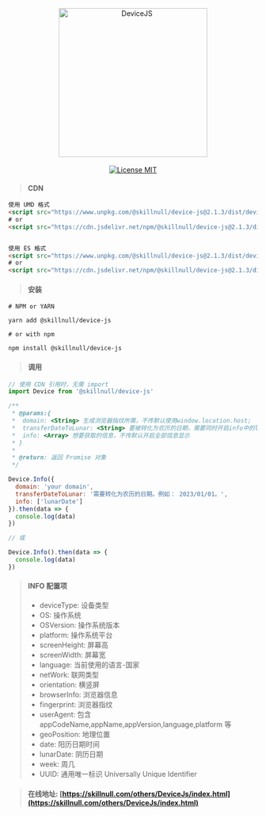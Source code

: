 <div align="center">
  <img src="http://skillnull.com/others/images/DeviceJs.png" width="300px" alt="DeviceJS">
</div>
<br>
<div align="center" >
  <a href="http://www.skillnull.com"><img src="http://skillnull.com/others/images/brand/MIT.svg" alt="License MIT"></a>
</div>

> #### CDN

```html
使用 UMD 格式
<script src="https://www.unpkg.com/@skillnull/device-js@2.1.3/dist/device.js"></script>
# or
<script src="https://cdn.jsdelivr.net/npm/@skillnull/device-js@2.1.3/dist/device.js"></script>


使用 ES 格式
<script src="https://www.unpkg.com/@skillnull/device-js@2.1.3/dist/device.es.js" type="module"></script>
# or
<script src="https://cdn.jsdelivr.net/npm/@skillnull/device-js@2.1.3/dist/device.es.js" type="module"></script>
```

> #### 安装

```shell
# NPM or YARN

yarn add @skillnull/device-js

# or with npm

npm install @skillnull/device-js
```

> #### 调用

```js
// 使用 CDN 引用时，无需 import 
import Device from '@skillnull/device-js'

/**
 * @params:{
 *  domain: <String> 生成浏览器指纹所需，不传默认使用window.location.host;
 *  transferDateToLunar: <String> 要被转化为农历的日期，需要同时开启info中的lunarDate选项才生效
 *  info: <Array> 想要获取的信息，不传默认开启全部信息显示
 * }
 *
 * @return: 返回 Promise 对象
 */

Device.Info({
  domain: 'your domain',
  transferDateToLunar: '需要转化为农历的日期。例如： 2023/01/01。',
  info: ['lunarDate']
}).then(data => {
  console.log(data)
})

// 或

Device.Info().then(data => {
  console.log(data)
})
```

> #### INFO 配置项
> - deviceType: 设备类型
> - OS: 操作系统
> - OSVersion: 操作系统版本
> - platform: 操作系统平台
> - screenHeight: 屏幕高
> - screenWidth: 屏幕宽
> - language: 当前使用的语言-国家
> - netWork: 联网类型
> - orientation: 横竖屏
> - browserInfo: 浏览器信息
> - fingerprint: 浏览器指纹
> - userAgent: 包含 appCodeName,appName,appVersion,language,platform 等
> - geoPosition: 地理位置
> - date: 阳历日期时间
> - lunarDate: 阴历日期
> - week: 周几
> - UUID: 通用唯一标识 Universally Unique Identifier

> #### 在线地址: [https://skillnull.com/others/DeviceJs/index.html](https://skillnull.com/others/DeviceJs/index.html)

